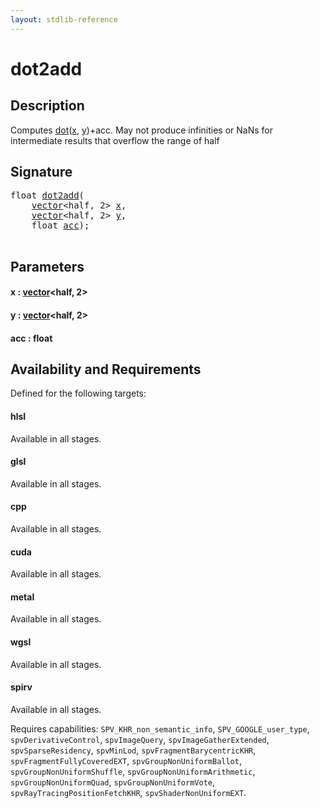 ```yaml
---
layout: stdlib-reference
---
```


# dot2add

## Description

Computes <span class='code'><a href="dot.html">dot</a>(<a href="dot.html#decl-x" class="code_param">x</a>, <a href="dot.html#decl-y" class="code_param">y</a>)+acc</span>.
May not produce infinities or NaNs for intermediate results that overflow the range of <span class='code'><span class="code_keyword">half</span></span>




## Signature 

<pre>
<span class="code_keyword">float</span> <a href="dot2add.html">dot2add</a>(
    <a href="index.html" class="code_type">vector</a>&lt;<span class="code_keyword">half</span>, 2&gt; <a href="dot2add.html#decl-x" class="code_param">x</a>,
    <a href="index.html" class="code_type">vector</a>&lt;<span class="code_keyword">half</span>, 2&gt; <a href="dot2add.html#decl-y" class="code_param">y</a>,
    <span class="code_keyword">float</span> <a href="dot2add.html#decl-acc" class="code_param">acc</a>);

</pre>

## Parameters

####  <a id="decl-x"></a>x  : [vector](../types/vector/index)\<half, 2\>
####  <a id="decl-y"></a>y  : [vector](../types/vector/index)\<half, 2\>
####  <a id="decl-acc"></a>acc  : float

## Availability and Requirements

Defined for the following targets:

#### hlsl
Available in all stages.

#### glsl
Available in all stages.

#### cpp
Available in all stages.

#### cuda
Available in all stages.

#### metal
Available in all stages.

#### wgsl
Available in all stages.

#### spirv
Available in all stages.

Requires capabilities: `SPV_KHR_non_semantic_info`, `SPV_GOOGLE_user_type`, `spvDerivativeControl`, `spvImageQuery`, `spvImageGatherExtended`, `spvSparseResidency`, `spvMinLod`, `spvFragmentBarycentricKHR`, `spvFragmentFullyCoveredEXT`, `spvGroupNonUniformBallot`, `spvGroupNonUniformShuffle`, `spvGroupNonUniformArithmetic`, `spvGroupNonUniformQuad`, `spvGroupNonUniformVote`, `spvRayTracingPositionFetchKHR`, `spvShaderNonUniformEXT`.


